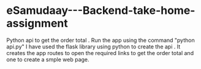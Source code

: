 # eSamudaay---Backend-take-home-assignment
Python api to get the order total .
Run the app using the command "python api.py" 
I have used the flask library using python to create the api . It creates the app routes to open the required links to get the order total and one to create a smple web page.
